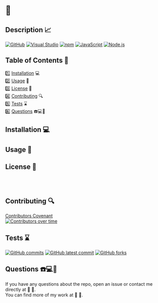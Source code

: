 
  #   📌
  ##  Description 📈
  [![GitHub](https://img.shields.io/badge/--181717?logo=github&logoColor=ffffff)](https://github.com/)
  [![Visual Studio](https://badgen.net/badge/icon/visualstudio?icon=visualstudio&label)](https://visualstudio.microsoft.com)
  [![npm](https://badgen.net/badge/icon/npm?icon=npm&label)](https://npmjs.com/)
  [![JavaScript](https://badgen.net/badge/icon/javascript?icon=javascript&label)](https://www.javascript.com/)
  [![Node.js](https://badgen.net/badge/icon/nodejs?icon=nodejs&label)](https://nodejs.org/) <br>
   
  ## Table of Contents 📓
  1️⃣ [Installation](#installation) 💻 <br>
  2️⃣ [Usage](#usage) 📎 <br>
  3️⃣ [License](#license) 📂 <br>
  4️⃣ [Contributing](#contributing) 🔍 <br>
  5️⃣ [Tests](#tests) ⌛ <br>
  6️⃣ [Questions](#questions) ☎️💻📱 <br>
  ## Installation 💻
  
  ## Usage 📎
  
  
  ## License 📂
   <br> 
   <br> 
   
  ## Contributing 🔍
  [Contributors Covenant](https://www.contributor-covenant.org/) <br>
  [![Contributors over time](https://contributor-graph-api.apiseven.com/contributors-svg?chart=contributorOverTime&repo=Jheeebert/readme-generator)](https://www.apiseven.com/en/contributor-graph?chart=contributorOverTime&repo=Jheeebert/readme-generator)
  <br>
  
  ## Tests ⌛
  [![GitHub commits](https://badgen.net/github/commits/Jheeebert/readme-generator)](https://GitHub.com/Jheeebert/readme-generator/commit/)
  [![GitHub latest commit](https://badgen.net/github/last-commit/Jheeebert/readme-generator)](https://GitHub.com/Jheeebert/readme-generator/commit/)
  [![GitHub forks](https://img.shields.io/github/forks/Jheeebert/readme-generator.svg?style=social&label=Fork&maxAge=2592000)](https://GitHub.com/Jheeebert/readme-generator/network/)<br>
  
  ## Questions ☎️💻📱
  If you have any questions about the repo, open an issue or contact me directly at 📧  📧. <br>
  You can find more of my work at 🔖 [](https://github.com//) 🔖. 
  
